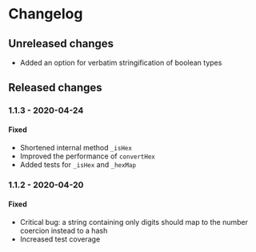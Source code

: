# Changelog

## Unreleased changes

- Added an option for verbatim stringification of boolean types

## Released changes

### 1.1.3 - 2020-04-24

#### Fixed

- Shortened internal method `_isHex`
- Improved the performance of `convertHex`
- Added tests for `_isHex` and `_hexMap`

### 1.1.2 - 2020-04-20

#### Fixed

- Critical bug: a string containing only digits should map to the number coercion instead to a hash
- Increased test coverage
